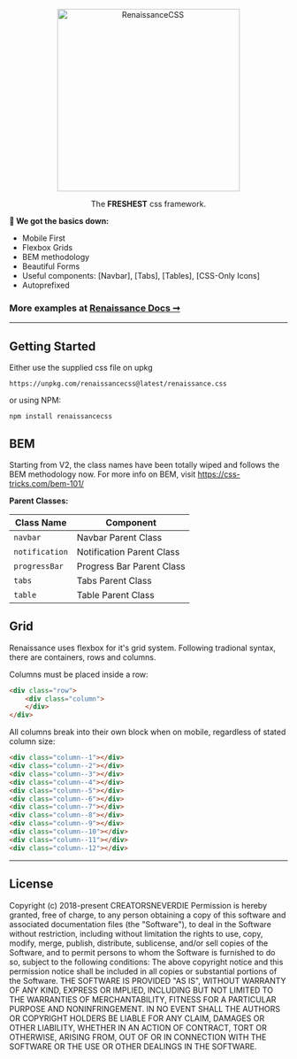 <p align="center">
<a href="https://renaissancecss.com" target="_blank">
<img alt="RenaissanceCSS" title="RenaissanceCSS" src="https://i.imgur.com/GcGK7aO.gif" width="330">
</a>
</p>
<p align="center">The <b>FRESHEST</b> css framework.</p>

**🎨 We got the basics down:**

- Mobile First
- Flexbox Grids
- BEM methodology
- Beautiful Forms
- Useful components: [Navbar], [Tabs], [Tables], [CSS-Only Icons]
- Autoprefixed


### More examples at [Renaissance Docs ➞](https://renaissancecss.com/docs)

---

## Getting Started

Either use the supplied css file on upkg

    https://unpkg.com/renaissancecss@latest/renaissance.css

or using NPM:

    npm install renaissancecss


## BEM

Starting from V2, the class names have been totally wiped and follows the BEM methodology now. For more info on BEM, visit https://css-tricks.com/bem-101/

**Parent Classes:**

| Class Name                  | Component                              |
|-----------------------------|--------------------------------------------------|
| `navbar`                    | Navbar Parent Class                              |
| `notification`              | Notification Parent Class                        |
| `progressBar`               | Progress Bar Parent Class                        |
| `tabs`                      | Tabs Parent Class                                |
| `table`                     | Table Parent Class                               |



## Grid

Renaissance uses flexbox for it's grid system. Following tradional syntax, there are containers, rows and columns.

Columns must be placed inside a row:
```html
<div class="row">
    <div class="column">
    </div>
</div>
```
All columns break into their own block when on mobile, regardless of stated column size:
```html
<div class="column--1"></div>
<div class="column--2"></div>
<div class="column--3"></div>
<div class="column--4"></div>
<div class="column--5"></div>
<div class="column--6"></div>
<div class="column--7"></div>
<div class="column--8"></div>
<div class="column--9"></div>
<div class="column--10"></div>
<div class="column--11"></div>
<div class="column--12"></div>
```


---

## License

Copyright (c) 2018-present CREATORSNEVERDIE
Permission is hereby granted, free of charge, to any person obtaining a copy of this software and associated documentation files (the "Software"), to deal in the Software without restriction, including without limitation the rights to use, copy, modify, merge, publish, distribute, sublicense, and/or sell copies of the Software, and to permit persons to whom the Software is furnished to do so, subject to the following conditions:
The above copyright notice and this permission notice shall be included in all copies or substantial portions of the Software.
THE SOFTWARE IS PROVIDED "AS IS", WITHOUT WARRANTY OF ANY KIND, EXPRESS OR IMPLIED, INCLUDING BUT NOT LIMITED TO THE WARRANTIES OF MERCHANTABILITY, FITNESS FOR A PARTICULAR PURPOSE AND NONINFRINGEMENT. IN NO EVENT SHALL THE AUTHORS OR COPYRIGHT HOLDERS BE LIABLE FOR ANY CLAIM, DAMAGES OR OTHER LIABILITY, WHETHER IN AN ACTION OF CONTRACT, TORT OR OTHERWISE, ARISING FROM, OUT OF OR IN CONNECTION WITH THE SOFTWARE OR THE USE OR OTHER DEALINGS IN THE SOFTWARE. 

 

